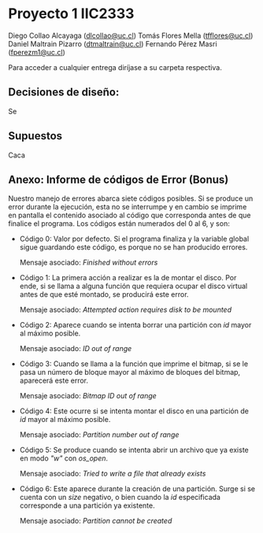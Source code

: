 # Proyecto 1 IIC2333
Diego Collao Alcayaga (dlcollao@uc.cl)
Tomás Flores Mella (tfflores@uc.cl)
Daniel Maltrain Pizarro (dtmaltrain@uc.cl)
Fernando Pérez Masri (fperezm1@uc.cl)


Para acceder a cualquier entrega diríjase a su carpeta respectiva.

## Decisiones de diseño:
Se 

## Supuestos
Caca

## Anexo: Informe de códigos de Error (Bonus)

Nuestro manejo de errores abarca siete códigos posibles. Si se produce un error durante la ejecución, esta no se interrumpe y en cambio se imprime en pantalla el contenido asociado al código que corresponda antes de que finalice el programa. Los códigos están numerados del 0 al 6, y son:

- Código 0: Valor por defecto. Si el programa finaliza y la variable global sigue guardando este código, es porque no se han producido errores. 

    Mensaje asociado: <em>Finished without errors</em>

- Código 1: La primera acción a realizar es la de montar el disco. Por ende, si se llama a alguna función que requiera ocupar el disco virtual antes de que esté montado, se producirá este error. 

    Mensaje asociado: <em>Attempted action requires disk to be mounted</em>

- Código 2: Aparece cuando se intenta borrar una partición con <em>id</em> mayor al máximo posible. 

    Mensaje asociado: <em>ID out of range</em>

- Código 3: Cuando se llama a la función que imprime el bitmap, si se le pasa un número de bloque mayor al máximo de bloques del bitmap, aparecerá este error.

    Mensaje asociado: <em>Bitmap ID out of range</em>

- Código 4: Este ocurre si se intenta montar el disco en una partición de <em>id</em> mayor al máximo posible.

    Mensaje asociado: <em>Partition number out of range</em>

- Código 5: Se produce cuando se intenta abrir un archivo que ya existe en modo <em>"w"</em> con <em>os_open</em>.

    Mensaje asociado: <em>Tried to write a file that already exists</em>

- Código 6: Este aparece durante la creación de una partición. Surge si se cuenta con un <em>size</em> negativo, o bien cuando la <em>id</em> especificada corresponde a una partición ya existente.

    Mensaje asociado: <em>Partition cannot be created</em>
